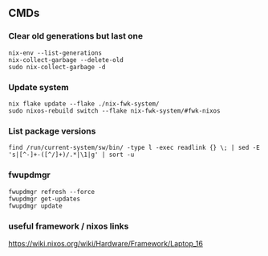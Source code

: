 ## CMDs

### Clear old generations but last one

```
nix-env --list-generations
nix-collect-garbage --delete-old
sudo nix-collect-garbage -d
```

### Update system

```
nix flake update --flake ./nix-fwk-system/
sudo nixos-rebuild switch --flake nix-fwk-system/#fwk-nixos
```

### List package versions

```
find /run/current-system/sw/bin/ -type l -exec readlink {} \; | sed -E 's|[^-]+-([^/]+)/.*|\1|g' | sort -u
```

### fwupdmgr

```
fwupdmgr refresh --force
fwupdmgr get-updates
fwupdmgr update
```

### useful framework / nixos links

https://wiki.nixos.org/wiki/Hardware/Framework/Laptop_16
